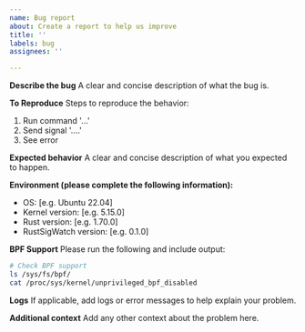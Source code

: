 ```yaml
---
name: Bug report
about: Create a report to help us improve
title: ''
labels: bug
assignees: ''

---
```


**Describe the bug**
A clear and concise description of what the bug is.

**To Reproduce**
Steps to reproduce the behavior:
1. Run command '...'
2. Send signal '....'
3. See error

**Expected behavior**
A clear and concise description of what you expected to happen.

**Environment (please complete the following information):**
 - OS: [e.g. Ubuntu 22.04]
 - Kernel version: [e.g. 5.15.0]
 - Rust version: [e.g. 1.70.0]
 - RustSigWatch version: [e.g. 0.1.0]

**BPF Support**
Please run the following and include output:
```bash
# Check BPF support
ls /sys/fs/bpf/
cat /proc/sys/kernel/unprivileged_bpf_disabled
```

**Logs**
If applicable, add logs or error messages to help explain your problem.

**Additional context**
Add any other context about the problem here.